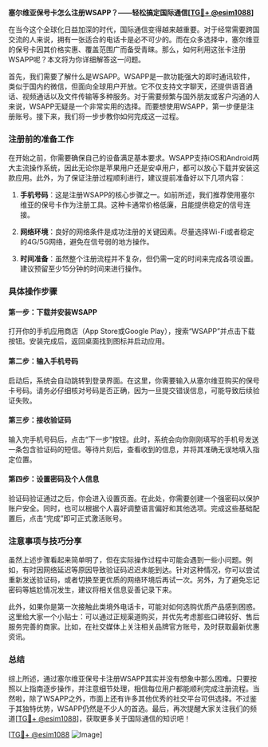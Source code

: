 **塞尔维亚保号卡怎么注册WSAPP？——轻松搞定国际通信[[TG💪+ @esim1088](https://t.me/s/esim1088)]**

在当今这个全球化日益加深的时代，国际通信变得越来越重要。对于经常需要跨国交流的人来说，拥有一张适合的电话卡是必不可少的。而在众多选择中，塞尔维亚的保号卡因其价格实惠、覆盖范围广而备受青睐。那么，如何利用这张卡注册WSAPP呢？本文将为你详细解答这一问题。

首先，我们需要了解什么是WSAPP。WSAPP是一款功能强大的即时通讯软件，类似于国内的微信，但面向全球用户开放。它不仅支持文字聊天，还提供语音通话、视频通话以及文件传输等多种服务。对于需要频繁与国外朋友或客户沟通的人来说，WSAPP无疑是一个非常实用的选择。而要想使用WSAPP，第一步便是注册账号。接下来，我们将一步步教你如何完成这一过程。

### 注册前的准备工作

在开始之前，你需要确保自己的设备满足基本要求。WSAPP支持iOS和Android两大主流操作系统，因此无论你是苹果用户还是安卓用户，都可以放心下载并安装这款应用。此外，为了保证注册过程顺利进行，建议提前准备好以下几项内容：

1. **手机号码**：这是注册WSAPP的核心步骤之一。如前所述，我们推荐使用塞尔维亚的保号卡作为注册工具。这种卡通常价格低廉，且能提供稳定的信号连接。
   
2. **网络环境**：良好的网络条件是成功注册的关键因素。尽量选择Wi-Fi或者稳定的4G/5G网络，避免在信号弱的地方操作。

3. **时间准备**：虽然整个注册流程并不复杂，但仍需一定的时间来完成各项设置。建议预留至少15分钟的时间来进行操作。

### 具体操作步骤

#### 第一步：下载并安装WSAPP

打开你的手机应用商店（App Store或Google Play），搜索“WSAPP”并点击下载按钮。安装完成后，返回桌面找到图标并启动应用。

#### 第二步：输入手机号码

启动后，系统会自动跳转到登录界面。在这里，你需要输入从塞尔维亚购买的保号卡号码。请务必仔细核对号码是否正确，因为一旦提交错误信息，可能导致后续验证失败。

#### 第三步：接收验证码

输入完手机号码后，点击“下一步”按钮。此时，系统会向你刚刚填写的手机号发送一条包含验证码的短信。等待片刻后，查看收到的信息，并将其准确无误地填入指定位置。

#### 第四步：设置密码及个人信息

验证码验证通过之后，你会进入设置页面。在此处，你需要创建一个强密码以保护账户安全。同时，也可以根据个人喜好调整语言偏好和其他选项。完成这些基础配置后，点击“完成”即可正式激活账号。

### 注意事项与技巧分享

虽然上述步骤看起来简单明了，但在实际操作过程中可能会遇到一些小问题。例如，有时因网络延迟等原因导致验证码迟迟未能到达。针对这种情况，你可以尝试重新发送验证码，或者切换至更优质的网络环境后再试一次。另外，为了避免忘记密码等尴尬情况发生，建议将相关信息妥善记录下来。

此外，如果你是第一次接触此类境外电话卡，可能对如何选购优质产品感到困惑。这里给大家一个小贴士：可以通过正规渠道购买，并优先考虑那些口碑较好、售后服务完善的商家。比如，在社交媒体上关注相关品牌官方账号，及时获取最新优惠资讯。

### 总结

综上所述，通过塞尔维亚保号卡注册WSAPP其实并没有想象中那么困难。只要按照以上指南逐步操作，并注意细节处理，相信每位用户都能顺利完成注册流程。当然啦，除了WSAPP之外，市面上还有许多其他优秀的社交平台可供选择。不过鉴于其独特优势，WSAPP仍然是不少人的首选。最后，再次提醒大家关注我们的频道[[TG💪+ @esim1088](https://t.me/s/esim1088)]，获取更多关于国际通信的知识吧！

[[TG💪+ @esim1088](https://t.me/s/esim1088) ![Image](https://i.postimg.cc/4NQfJmqS/Snipaste-2025-05-13-00-14-12.png)]